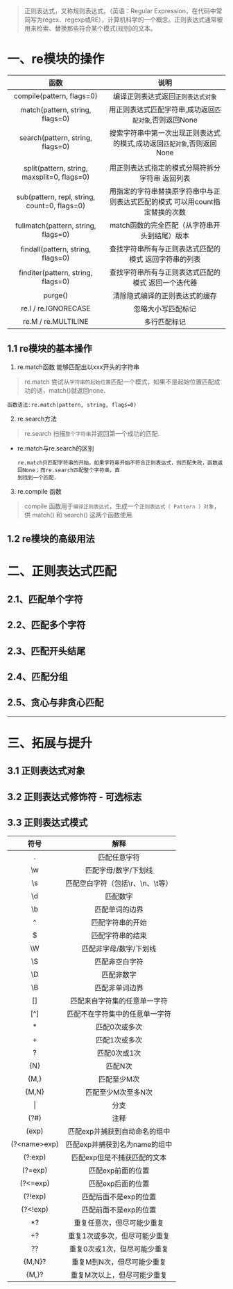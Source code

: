 > 正则表达式，又称规则表达式。（英语：Regular Expression，在代码中常简写为regex、regexp或RE），计算机科学的一个概念。正则表达式通常被用来检索、替换那些符合某个模式(规则)的文本。

# 一、re模块的操作 

| 函数 | 说明 |
| :----: | :----: |
| compile(pattern, flags=0) | 编译正则表达式返回`正则表达式对象` |
| match(pattern, string, flags=0) | 用正则表达式匹配字符串,成功返回`匹配对象`,否则返回None |
| search(pattern, string, flags=0) | 搜索字符串中第一次出现正则表达式的模式,成功返回`匹配对象`,否则返回None |
|||
| split(pattern, string, maxsplit=0, flags=0)  | 用正则表达式指定的模式分隔符拆分字符串 返回列表              |
| sub(pattern, repl, string, count=0, flags=0) | 用指定的字符串替换原字符串中与正则表达式匹配的模式 可以用count指定替换的次数 |
| fullmatch(pattern, string, flags=0)          | match函数的完全匹配（从字符串开头到结尾）版本                |
| findall(pattern, string, flags=0)            | 查找字符串所有与正则表达式匹配的模式 返回字符串的列表        |
| finditer(pattern, string, flags=0)           | 查找字符串所有与正则表达式匹配的模式 返回一个迭代器          |
| purge()                                      | 清除隐式编译的正则表达式的缓存                               |
| re.I / re.IGNORECASE                         | 忽略大小写匹配标记                                           |
| re.M / re.MULTILINE                          | 多行匹配标记                                                 |

## 1.1 re模块的基本操作

1. re.match函数  能够匹配出以xxx开头的字符串

> re.match 尝试从`字符串的起始位置`匹配一个模式，如果不是起始位置匹配成功的话，match()就返回none.

    函数语法:re.match(pattern, string, flags=0)


2. re.search方法

> re.search 扫描`整个字符串`并返回第一个成功的匹配.

- re.match与re.search的区别

      re.match只匹配字符串的开始，如果字符串开始不符合正则表达式，则匹配失败，函数返回None；而re.search匹配整个字符串，直
      到找到一个匹配.

3. re.compile 函数

> compile 函数用于`编译正则表达式`，生成一个`正则表达式（ Pattern ）对象`，供 match() 和 search() 这两个函数使用.

## 1.2 re模块的高级用法


# 二、正则表达式匹配

## 2.1、匹配单个字符

## 2.2、匹配多个字符

## 2.3、匹配开头结尾

## 2.4、匹配分组 

## 2.5、贪心与非贪心匹配

----------------------------------------------------------------------------------------------------------------------------------------

# 三、拓展与提升

## 3.1 正则表达式对象

## 3.2 正则表达式修饰符 - 可选标志

## 3.3 正则表达式模式

| 符号 | 解释 | 
| :----: | :----: |
| .                  | 匹配任意字符                              |
| \\w                | 匹配字母/数字/下划线                      |
| \\s                | 匹配空白字符（包括\r、\n、\t等）          |
| \\d                | 匹配数字                                  | 
| \\b                | 匹配单词的边界                            |                                   
| ^                  | 匹配字符串的开始                          |   
| $                  | 匹配字符串的结束                          |
| \\W                 | 匹配非字母/数字/下划线                    | 
| \\S                 | 匹配非空白字符                            | 
| \\D                 | 匹配非数字                                | 
| \\B                 | 匹配非单词边界                            |     
| []                 | 匹配来自字符集的任意单一字符              |
| [^]                | 匹配不在字符集中的任意单一字符            | 
| *                  | 匹配0次或多次                             |                                              
| +                  | 匹配1次或多次                             |                                       
| ?                  | 匹配0次或1次                              |                                              
| {N}                | 匹配N次                                   |                                 
| {M,}               | 匹配至少M次                               |                                 
| {M,N}              | 匹配至少M次至多N次                        |                                  
| \|                 | 分支                                      |               
| (?#)               | 注释                                      |                      
| (exp)              | 匹配exp并捕获到自动命名的组中             |              
| (?&lt;name&gt;exp) | 匹配exp并捕获到名为name的组中             |            
| (?:exp)            | 匹配exp但是不捕获匹配的文本               |                  
| (?=exp)            | 匹配exp前面的位置                         |                 
| (?<=exp)           | 匹配exp后面的位置                         | 
| (?!exp)            | 匹配后面不是exp的位置                     |              
| (?<!exp)           | 匹配前面不是exp的位置                     |                
| *?                 | 重复任意次，但尽可能少重复 | 
| +?                 | 重复1次或多次，但尽可能少重复 |             
| ??                 | 重复0次或1次，但尽可能少重复 |              
| {M,N}?             | 重复M到N次，但尽可能少重复 |                
| {M,}?              | 重复M次以上，但尽可能少重复 |    






